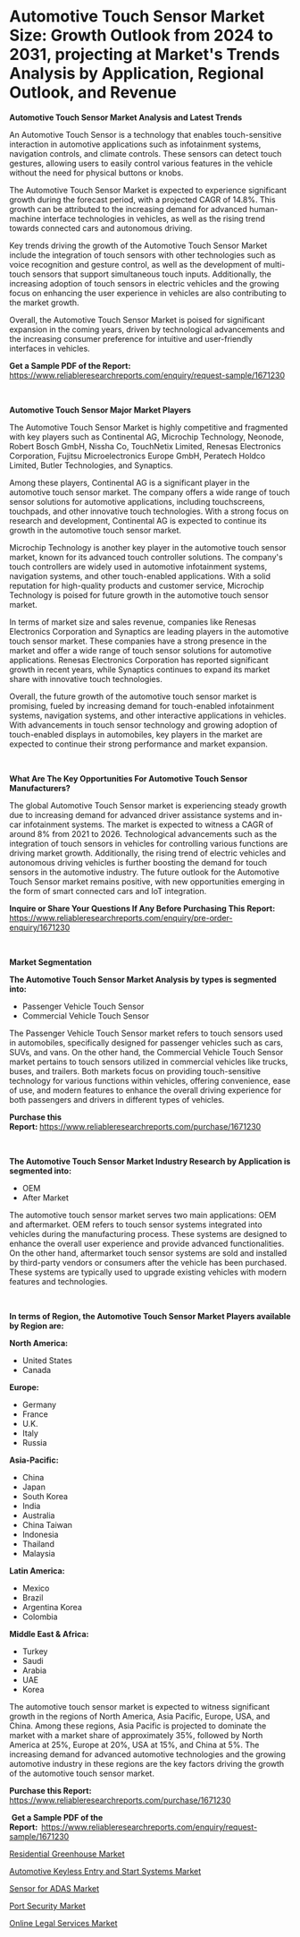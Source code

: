 <p><h1>Automotive Touch Sensor Market Size: Growth Outlook from 2024 to 2031, projecting at Market's Trends Analysis by Application, Regional Outlook, and Revenue</h1></p><p><strong>Automotive Touch Sensor Market Analysis and Latest Trends</strong></p>
<p><p>An Automotive Touch Sensor is a technology that enables touch-sensitive interaction in automotive applications such as infotainment systems, navigation controls, and climate controls. These sensors can detect touch gestures, allowing users to easily control various features in the vehicle without the need for physical buttons or knobs.</p><p>The Automotive Touch Sensor Market is expected to experience significant growth during the forecast period, with a projected CAGR of 14.8%. This growth can be attributed to the increasing demand for advanced human-machine interface technologies in vehicles, as well as the rising trend towards connected cars and autonomous driving.</p><p>Key trends driving the growth of the Automotive Touch Sensor Market include the integration of touch sensors with other technologies such as voice recognition and gesture control, as well as the development of multi-touch sensors that support simultaneous touch inputs. Additionally, the increasing adoption of touch sensors in electric vehicles and the growing focus on enhancing the user experience in vehicles are also contributing to the market growth.</p><p>Overall, the Automotive Touch Sensor Market is poised for significant expansion in the coming years, driven by technological advancements and the increasing consumer preference for intuitive and user-friendly interfaces in vehicles.</p></p>
<p><strong>Get a Sample PDF of the Report:&nbsp;</strong> <a href="https://www.reliableresearchreports.com/enquiry/request-sample/1671230">https://www.reliableresearchreports.com/enquiry/request-sample/1671230</a></p>
<p>&nbsp;</p>
<p><strong>Automotive Touch Sensor Major Market Players</strong></p>
<p><p>The Automotive Touch Sensor Market is highly competitive and fragmented with key players such as Continental AG, Microchip Technology, Neonode, Robert Bosch GmbH, Nissha Co, TouchNetix Limited, Renesas Electronics Corporation, Fujitsu Microelectronics Europe GmbH, Peratech Holdco Limited, Butler Technologies, and Synaptics.</p><p>Among these players, Continental AG is a significant player in the automotive touch sensor market. The company offers a wide range of touch sensor solutions for automotive applications, including touchscreens, touchpads, and other innovative touch technologies. With a strong focus on research and development, Continental AG is expected to continue its growth in the automotive touch sensor market.</p><p>Microchip Technology is another key player in the automotive touch sensor market, known for its advanced touch controller solutions. The company's touch controllers are widely used in automotive infotainment systems, navigation systems, and other touch-enabled applications. With a solid reputation for high-quality products and customer service, Microchip Technology is poised for future growth in the automotive touch sensor market.</p><p>In terms of market size and sales revenue, companies like Renesas Electronics Corporation and Synaptics are leading players in the automotive touch sensor market. These companies have a strong presence in the market and offer a wide range of touch sensor solutions for automotive applications. Renesas Electronics Corporation has reported significant growth in recent years, while Synaptics continues to expand its market share with innovative touch technologies.</p><p>Overall, the future growth of the automotive touch sensor market is promising, fueled by increasing demand for touch-enabled infotainment systems, navigation systems, and other interactive applications in vehicles. With advancements in touch sensor technology and growing adoption of touch-enabled displays in automobiles, key players in the market are expected to continue their strong performance and market expansion.</p></p>
<p>&nbsp;</p>
<p><strong>What Are The Key Opportunities For Automotive Touch Sensor Manufacturers?</strong></p>
<p><p>The global Automotive Touch Sensor market is experiencing steady growth due to increasing demand for advanced driver assistance systems and in-car infotainment systems. The market is expected to witness a CAGR of around 8% from 2021 to 2026. Technological advancements such as the integration of touch sensors in vehicles for controlling various functions are driving market growth. Additionally, the rising trend of electric vehicles and autonomous driving vehicles is further boosting the demand for touch sensors in the automotive industry. The future outlook for the Automotive Touch Sensor market remains positive, with new opportunities emerging in the form of smart connected cars and IoT integration.</p></p>
<p><strong>Inquire or Share Your Questions If Any Before Purchasing This Report:</strong> <a href="https://www.reliableresearchreports.com/enquiry/pre-order-enquiry/1671230">https://www.reliableresearchreports.com/enquiry/pre-order-enquiry/1671230</a></p>
<p>&nbsp;</p>
<p><strong>Market Segmentation</strong></p>
<p><strong>The Automotive Touch Sensor Market Analysis by types is segmented into:</strong></p>
<p><ul><li>Passenger Vehicle Touch Sensor</li><li>Commercial Vehicle Touch Sensor</li></ul></p>
<p><p>The Passenger Vehicle Touch Sensor market refers to touch sensors used in automobiles, specifically designed for passenger vehicles such as cars, SUVs, and vans. On the other hand, the Commercial Vehicle Touch Sensor market pertains to touch sensors utilized in commercial vehicles like trucks, buses, and trailers. Both markets focus on providing touch-sensitive technology for various functions within vehicles, offering convenience, ease of use, and modern features to enhance the overall driving experience for both passengers and drivers in different types of vehicles.</p></p>
<p><strong>Purchase this Report:&nbsp;</strong><a href="https://www.reliableresearchreports.com/purchase/1671230">https://www.reliableresearchreports.com/purchase/1671230</a></p>
<p>&nbsp;</p>
<p><strong>The Automotive Touch Sensor Market Industry Research by Application is segmented into:</strong></p>
<p><ul><li>OEM</li><li>After Market</li></ul></p>
<p><p>The automotive touch sensor market serves two main applications: OEM and aftermarket. OEM refers to touch sensor systems integrated into vehicles during the manufacturing process. These systems are designed to enhance the overall user experience and provide advanced functionalities. On the other hand, aftermarket touch sensor systems are sold and installed by third-party vendors or consumers after the vehicle has been purchased. These systems are typically used to upgrade existing vehicles with modern features and technologies.</p></p>
<p>&nbsp;</p>
<p><strong>In terms of Region, the Automotive Touch Sensor Market Players available by Region are:</strong></p>
<p>
    <p> <strong> North America: </strong>
        <ul>
            <li>United States</li>
            <li>Canada</li>
        </ul>
        </p> 
    <p> <strong> Europe: </strong>
        <ul>
            <li>Germany</li>
            <li>France</li>
            <li>U.K.</li>
            <li>Italy</li>
            <li>Russia</li>
        </ul>
        </p> 
    <p> <strong> Asia-Pacific: </strong>
        <ul>
            <li>China</li>
            <li>Japan</li>
            <li>South Korea</li>
            <li>India</li>
            <li>Australia</li>
            <li>China Taiwan</li>
            <li>Indonesia</li>
            <li>Thailand</li>
            <li>Malaysia</li>
        </ul>
        </p> 
    <p> <strong> Latin America: </strong>
        <ul>
            <li>Mexico</li>
            <li>Brazil</li>
            <li>Argentina Korea</li>
            <li>Colombia</li>
        </ul>
        </p> 
    <p> <strong> Middle East & Africa: </strong>
        <ul>
            <li>Turkey</li>
            <li>Saudi</li>
            <li>Arabia</li>
            <li>UAE</li>
            <li>Korea</li>
        </ul>
    </p>
    </p>
<p><p>The automotive touch sensor market is expected to witness significant growth in the regions of North America, Asia Pacific, Europe, USA, and China. Among these regions, Asia Pacific is projected to dominate the market with a market share of approximately 35%, followed by North America at 25%, Europe at 20%, USA at 15%, and China at 5%. The increasing demand for advanced automotive technologies and the growing automotive industry in these regions are the key factors driving the growth of the automotive touch sensor market.</p></p>
<p><strong>Purchase this Report: </strong><a href="https://www.reliableresearchreports.com/purchase/1671230">https://www.reliableresearchreports.com/purchase/1671230</a></p>
<p>&nbsp;<strong>Get a Sample PDF of the Report:&nbsp;&nbsp;</strong><a href="https://www.reliableresearchreports.com/enquiry/request-sample/1671230">https://www.reliableresearchreports.com/enquiry/request-sample/1671230</a></p>
<p><strong></strong></p>
<p><p><a href="https://medium.com/@sophiegrant777/residential-greenhouse-market-the-key-to-successful-business-strategy-forecast-till-2031-24a6ef54bb82">Residential Greenhouse Market</a></p><p><a href="https://issuu.com/reportprime-2/docs/automotive-keyless-entry-and-start-systems-market-">Automotive Keyless Entry and Start Systems Market</a></p><p><a href="https://issuu.com/reportprime-2/docs/sensor-for-adas-market-size-2030.pptx">Sensor for ADAS Market</a></p><p><a href="https://medium.com/@alicehanson1974/port-security-market-size-and-market-trends-complete-industry-overview-2024-to-2031-c9d6821efb2f">Port Security Market</a></p><p><a href="https://medium.com/@sophiegrant777/online-legal-services-market-report-reveals-the-latest-trends-and-growth-opportunities-of-this-74665d7e1d9c">Online Legal Services Market</a></p></p>